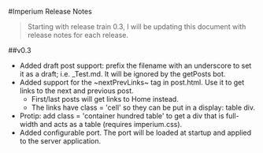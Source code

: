 #Imperium Release Notes

>Starting with release train 0.3, I will be updating this document with release notes for each release.

##v0.3
* Added draft post support: prefix the filename with an underscore to set it as a draft; i.e. _Test.md. It will be ignored by the getPosts bot.
* Added support for the ~nextPrevLinks~ tag in post.html. Use it to get links to the next and previous post. 
    - First/last posts will get links to Home instead. 
    - The links have class = 'cell' so they can be put in a display: table div. 
* Protip: add class = 'container hundred table' to get a div that is full-width and acts as a table (requires imperium.css).
* Added configurable port. The port will be loaded at startup and applied to the server application.